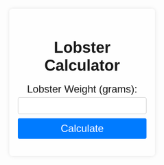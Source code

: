 <!DOCTYPE html>
<html lang="en">
<head>
    <meta charset="UTF-8">
    <meta name="viewport" content="width=device-width, initial-scale=1.0">
    <title>Lobster Calculator</title>
    <style>
        body {
            background-image: url('https://raw.githubusercontent.com/sigongan/lobster-calculator2/main/images/3mm8ar9f.png');
            background-size: cover;
            background-repeat: no-repeat;
            background-attachment: fixed;
            margin: 0;
            display: flex;
            justify-content: center;
            align-items: center;
            height: 100vh;
            font-family: 'Arial', sans-serif;
        }
        .container {
            background-color: rgba(255, 255, 255, 0.8);
            padding: 20px;
            border-radius: 8px;
            box-shadow: 0 0 10px rgba(0, 0, 0, 0.1);
            width: 300px;
            text-align: center;
        }
        h1 {
            font-size: 36px;
            margin-bottom: 20px;
        }
        label {
            font-size: 24px;
            display: block;
            margin-bottom: 5px;
        }
        input {
            font-size: 18px;
            width: 100%;
            padding: 8px;
            margin-bottom: 10px;
            border: 1px solid #ccc;
            border-radius: 4px;
        }
        button {
            font-size: 24px;
            width: 100%;
            padding: 10px;
            background-color: #007bff;
            color: #fff;
            border: none;
            border-radius: 4px;
            cursor: pointer;
        }
        button:hover {
            background-color: #0056b3;
        }
        #result {
            margin-top: 20px;
            font-size: 24px;
            color: #333;
        }
    </style>
</head>
<body>
    <div class="container">
        <h1>Lobster Calculator</h1>
        <form id="lobsterForm">
            <label for="weight">Lobster Weight (grams):</label>
            <input type="number" id="weight" name="weight" step="0.01" required>
            <button type="submit">Calculate</button>
        </form>
        <div id="result"></div>
    </div>
    <script>
        document.getElementById('lobsterForm').addEventListener('submit', function(event) {
            event.preventDefault();
            const weightInGrams = parseFloat(document.getElementById('weight').value);
            const weightInKg = weightInGrams / 1000;
            const pricePerKg = 160;
            const laborCost = 20;
            const totalPrice = (weightInKg * pricePerKg) + laborCost;
            document.getElementById('result').textContent = `Total Price: ${totalPrice.toLocaleString()} AUD`;
        });
    </script>
</body>
</html>
